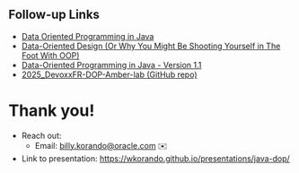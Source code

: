 ## Follow-up Links

* [Data Oriented Programming in Java](https://www.infoq.com/articles/data-oriented-programming-java/)
* [Data-Oriented Design (Or Why You Might Be Shooting Yourself in The Foot With OOP)](https://gamesfromwithin.com/data-oriented-design)
* [Data-Oriented Programming in Java - Version 1.1](https://inside.java/2024/05/23/dop-v1-1-introduction/)
* [2025_DevoxxFR-DOP-Amber-lab (GitHub repo)](https://github.com/JosePaumard/2025_DevoxxFR-DOP-Amber-lab)

>>
# Thank you!

* Reach out: 
    * Email: billy.korando@oracle.com ✉️
* Link to presentation: https://wkorando.github.io/presentations/java-dop/


